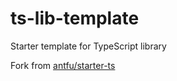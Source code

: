 # ts-lib-template

Starter template for TypeScript library

Fork from [antfu/starter-ts](https://github.com/antfu/starter-ts)
